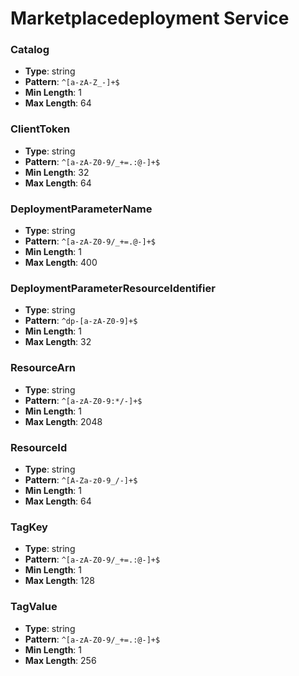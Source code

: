 # Marketplacedeployment Service

### Catalog
- **Type**: string
- **Pattern**: `^[a-zA-Z_-]+$`
- **Min Length**: 1
- **Max Length**: 64

### ClientToken
- **Type**: string
- **Pattern**: `^[a-zA-Z0-9/_+=.:@-]+$`
- **Min Length**: 32
- **Max Length**: 64

### DeploymentParameterName
- **Type**: string
- **Pattern**: `^[a-zA-Z0-9/_+=.@-]+$`
- **Min Length**: 1
- **Max Length**: 400

### DeploymentParameterResourceIdentifier
- **Type**: string
- **Pattern**: `^dp-[a-zA-Z0-9]+$`
- **Min Length**: 1
- **Max Length**: 32

### ResourceArn
- **Type**: string
- **Pattern**: `^[a-zA-Z0-9:*/-]+$`
- **Min Length**: 1
- **Max Length**: 2048

### ResourceId
- **Type**: string
- **Pattern**: `^[A-Za-z0-9_/-]+$`
- **Min Length**: 1
- **Max Length**: 64

### TagKey
- **Type**: string
- **Pattern**: `^[a-zA-Z0-9/_+=.:@-]+$`
- **Min Length**: 1
- **Max Length**: 128

### TagValue
- **Type**: string
- **Pattern**: `^[a-zA-Z0-9/_+=.:@-]+$`
- **Min Length**: 1
- **Max Length**: 256

